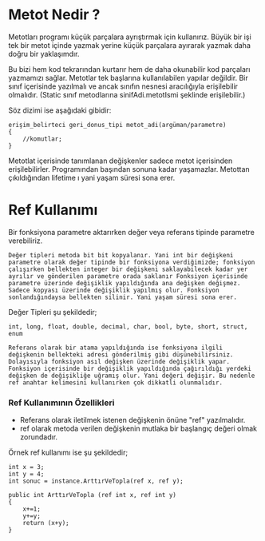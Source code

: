 # Metot Nedir ?
Metotları programı küçük parçalara ayrıştırmak için kullanırız. Büyük bir işi tek bir metot içinde yazmak yerine küçük parçalara ayırarak yazmak daha doğru bir yaklaşımdır.

Bu bizi hem kod tekrarından kurtarır hem de daha okunabilir kod parçaları yazmamızı sağlar. Metotlar tek başlarına kullanılabilen yapılar değildir. Bir sınıf içerisinde yazılmalı ve ancak sınıfın nesnesi aracılığıyla erişilebilir olmalıdır. (Static sınıf metodlarına sinifAdi.metotIsmi şeklinde erişilebilir.)

Söz dizimi ise aşağıdaki gibidir:
```
erişim_belirteci geri_donus_tipi metot_adi(argüman/parametre)
{
	//komutlar;
}
```

Metotlat içerisinde tanımlanan değişkenler sadece metot içerisinden erişilebilirler. Programından başından sonuna kadar yaşamazlar. Metottan çıkıldığından lifetime ı yani yaşam süresi sona erer.

# Ref Kullanımı
Bir fonksiyona parametre aktarırken değer veya referans tipinde parametre verebiliriz.
```
Değer tipleri metoda bit bit kopyalanır. Yani int bir değişkeni parametre olarak değer tipinde bir fonksiyona verdiğimizde; fonksiyon çalışırken bellekten integer bir değişkeni saklayabilecek kadar yer ayrılır ve gönderilen parametre orada saklanır Fonksiyon içerisinde parametre üzerinde değişiklik yapıldığında ana değişken değişmez. Sadece kopyası üzerinde değişiklik yapılmış olur. Fonksiyon sonlandığındaysa bellekten silinir. Yani yaşam süresi sona erer.
```

Değer Tipleri şu şekildedir; 
```
int, long, float, double, decimal, char, bool, byte, short, struct, enum
```
```
Referans olarak bir atama yapıldığında ise fonksiyona ilgili değişkenin bellekteki adresi gönderilmiş gibi düşünebilirsiniz. Dolayısıyla fonksiyon asıl değişken üzerinde değişiklik yapar. Fonksiyon içerisinde bir değişiklik yapıldığında çağırıldığı yerdeki değişken de değişikliğe uğramış olur. Yani değeri değişir. Bu nedenle ref anahtar kelimesini kullanırken çok dikkatli olunmalıdır.
```
### Ref Kullanımının Özellikleri
* Referans olarak iletilmek istenen değişkenin önüne "ref" yazılmalıdır.
* ref olarak metoda verilen değişkenin mutlaka bir başlangıç değeri olmak zorundadır.

Örnek ref kullanımı ise şu şekildedir;
```
int x = 3;
int y = 4;
int sonuc = instance.ArttırVeTopla(ref x, ref y);

public int ArttırVeTopla (ref int x, ref int y)
{
    x+=1;
    y+=y;
    return (x+y);
}
```

